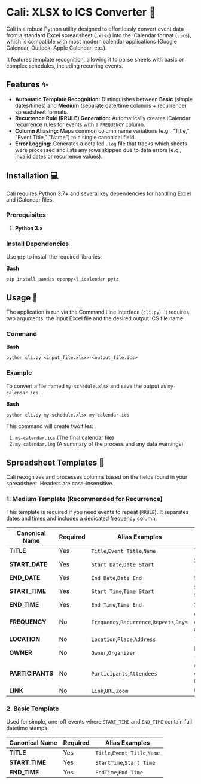 
# Cali: XLSX to ICS Converter 📅

Cali is a robust Python utility designed to effortlessly convert event data from a standard Excel spreadsheet (`.xlsx`) into the iCalendar format (`.ics`), which is compatible with most modern calendar applications (Google Calendar, Outlook, Apple Calendar, etc.).

It features template recognition, allowing it to parse sheets with basic or complex schedules, including recurring events.

## Features ✨

* **Automatic Template Recognition:** Distinguishes between **Basic** (simple dates/times) and **Medium** (separate date/time columns + recurrence) spreadsheet formats.
* **Recurrence Rule (RRULE) Generation:** Automatically creates iCalendar recurrence rules for events with a `FREQUENCY` column.
* **Column Aliasing:** Maps common column name variations (e.g., "Title," "Event Title," "Name") to a single canonical field.
* **Error Logging:** Generates a detailed `.log` file that tracks which sheets were processed and lists any rows skipped due to data errors (e.g., invalid dates or recurrence values).

## Installation 💻

Cali requires Python 3.7+ and several key dependencies for handling Excel and iCalendar files.

### Prerequisites

1. **Python 3.x**

### Install Dependencies

Use `pip` to install the required libraries:

**Bash**

```
pip install pandas openpyxl icalendar pytz
```

## Usage 🚀

The application is run via the Command Line Interface (`cli.py`). It requires two arguments: the input Excel file and the desired output ICS file name.

### Command

**Bash**

```
python cli.py <input_file.xlsx> <output_file.ics>
```

### Example

To convert a file named `my-schedule.xlsx` and save the output as `my-calendar.ics`:

**Bash**

```
python cli.py my-schedule.xlsx my-calendar.ics
```

This command will create two files:

1. `my-calendar.ics` (The final calendar file)
2. `my-calendar.log` (A summary of the process and any data warnings)

## Spreadsheet Templates 📑

Cali recognizes and processes columns based on the fields found in your spreadsheet. Headers are case-insensitive.

### 1. Medium Template (Recommended for Recurrence)

This template is required if you need events to repeat (`RRULE`). It separates dates and times and includes a dedicated frequency column.

| Canonical Name         | Required | Alias Examples                                    | Data Format                                                         |
| ---------------------- | -------- | ------------------------------------------------- | ------------------------------------------------------------------- |
| **TITLE**        | Yes      | `Title`,`Event Title`,`Name`                | Text                                                                |
| **START_DATE**   | Yes      | `Start Date`,`Date Start`                     | Standard Date (e.g., 1/10/2025)                                     |
| **END_DATE**     | Yes      | `End Date`,`Date End`                         | Standard Date                                                       |
| **START_TIME**   | Yes      | `Start Time`,`Time Start`                     | Standard Time (e.g., 9:00 AM, 21:00:00)                             |
| **END_TIME**     | Yes      | `End Time`,`Time End`                         | Standard Time                                                       |
| **FREQUENCY**    | No       | `Frequency`,`Recurrence`,`Repeats`,`Days` | **Comma-separated days (e.g.,`Monday, Wednesday, Friday`)** |
| **LOCATION**     | No       | `Location`,`Place`,`Address`                | Text                                                                |
| **OWNER**        | No       | `Owner`,`Organizer`                           | Email address (e.g.,`user@domain.com`)                            |
| **PARTICIPANTS** | No       | `Participants`,`Attendees`                    | Comma-separated emails (e.g.,`a@a.com, b@b.com`)                  |
| **LINK**         | No       | `Link`,`URL`,`Zoom`                         | URL                                                                 |

### 2. Basic Template

Used for simple, one-off events where `START_TIME` and `END_TIME` contain full datetime stamps.

| Canonical Name       | Required | Alias Examples                     |
| -------------------- | -------- | ---------------------------------- |
| **TITLE**      | Yes      | `Title`,`Event Title`,`Name` |
| **START_TIME** | Yes      | `StartTime`,`Start Time`       |
| **END_TIME**   | Yes      | `EndTime`,`End Time`           |
